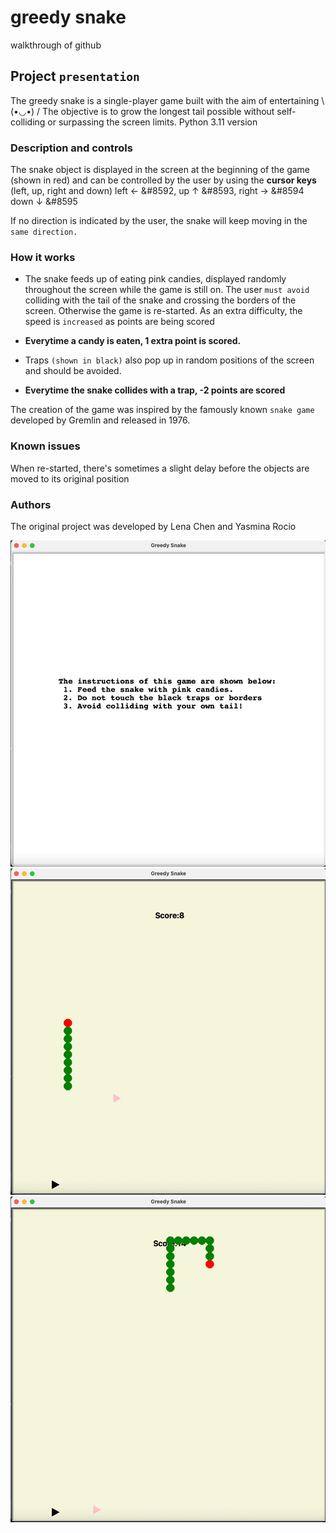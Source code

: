 # greedy snake 
 walkthrough of github
 
 ## Project `presentation`
 
The greedy snake is a single-player game built with the aim of entertaining \ (•◡•) / The objective is to grow the longest tail possible without self-colliding or surpassing the screen limits.
Python 3.11 version 

### Description and controls
The snake object is displayed in the screen at the beginning of the game (shown in red) and can be controlled by the user by using the **cursor keys** (left, up, right and down) left ← &#8592, up ↑ &#8593,
right → &#8594 down ↓ &#8595 

If no direction is indicated by the user, the snake will keep moving in the `same direction.`

### How it works
- The snake feeds up of eating pink candies, displayed randomly throughout the screen while the game is still on. The user `must avoid` colliding with the tail of the snake and crossing the borders of the screen. Otherwise the game is re-started. As an extra difficulty, the speed is `increased` as points are being scored


- **Everytime a candy is eaten, 1 extra point is scored.**

- Traps `(shown in black)` also pop up in random positions of the screen and should be avoided. 

- **Everytime the snake collides with a trap, -2 points are scored**

The creation of the game was inspired by the famously known `snake game` developed by Gremlin and released in 1976.

### Known issues
When re-started, there's sometimes a slight delay before the objects are moved to its original position 

### Authors 
The original project was developed by Lena Chen and Yasmina Rocio 

![](https://github.com/yasmina-99/greedy-snake-/blob/main/Fa%CC%88rsta.gif)
![](https://github.com/yasmina-99/greedy-snake-/blob/main/andra.gif)
![](https://github.com/yasmina-99/greedy-snake-/blob/main/tredje.gif)










